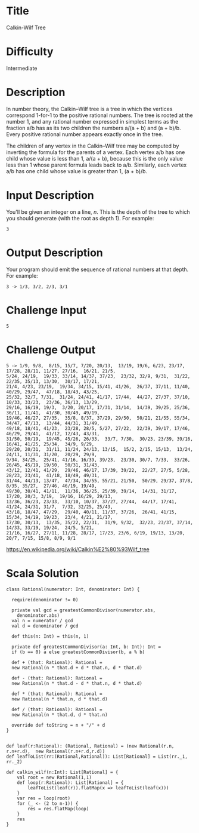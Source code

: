 # Title

Calkin-Wilf Tree

# Difficulty

Intermediate

# Description

In number theory, the Calkin–Wilf tree is a tree in which the vertices correspond 1-for-1 to the positive rational numbers. The tree is rooted at the number 1, and any rational number expressed in simplest terms as the fraction a/b has as its two children the numbers a/(a + b) and (a + b)/b. Every positive rational number appears exactly once in the tree.

The children of any vertex in the Calkin–Wilf tree may be computed by inverting the formula for the parents of a vertex. Each vertex a/b has one child whose value is less than 1, a/(a + b), because this is the only value less than 1 whose parent formula leads back to a/b. Similarly, each vertex a/b has one child whose value is greater than 1, (a + b)/b.

# Input Description

You'll be given an integer on a line, *n*. This is the depth of the tree to which you should generate (with the root as depth 1). For example:

    3

# Output Description

Your program should emit the sequence of rational numbers at that depth. For example:

    3 -> 1/3, 3/2, 2/3, 3/1

# Challenge Input

    5
    
# Challenge Output

    5 -> 1/9, 9/8,  8/15, 15/7, 7/20, 20/13,  13/19, 19/6, 6/23, 23/17,  17/28, 28/11, 11/27, 27/16,  16/21, 21/5,
    5/24, 24/19,  19/33, 33/14, 14/37, 37/23,  23/32, 32/9, 9/31,  31/22, 22/35, 35/13, 13/30,  30/17, 17/21,
    21/4, 4/23, 23/19,  19/34, 34/15, 15/41, 41/26,  26/37, 37/11, 11/40, 40/29, 29/47,  47/18, 18/43, 43/25,
    25/32, 32/7, 7/31,  31/24, 24/41, 41/17, 17/44,  44/27, 27/37, 37/10, 10/33, 33/23,  23/36, 36/13, 13/29,
    29/16, 16/19, 19/3,  3/20, 20/17, 17/31, 31/14,  14/39, 39/25, 25/36, 36/11, 11/41,  41/30, 30/49, 49/19,
    19/46, 46/27, 27/35,  35/8, 8/37, 37/29, 29/50,  50/21, 21/55, 55/34, 34/47, 47/13,  13/44, 44/31, 31/49,
    49/18, 18/41, 41/23,  23/28, 28/5, 5/27, 27/22,  22/39, 39/17, 17/46, 46/29, 29/41,  41/12, 12/43, 43/31,
    31/50, 50/19,  19/45, 45/26, 26/33,  33/7, 7/30,  30/23, 23/39, 39/16,  16/41, 41/25, 25/34,  34/9, 9/29,
    29/20, 20/31,  31/11, 11/24, 24/13, 13/15,  15/2, 2/15, 15/13,  13/24, 24/11, 11/31, 31/20,  20/29, 29/9,
    9/34, 34/25,  25/41, 41/16, 16/39, 39/23,  23/30, 30/7, 7/33,  33/26, 26/45, 45/19, 19/50,  50/31, 31/43,
    43/12, 12/41, 41/29,  29/46, 46/17, 17/39, 39/22,  22/27, 27/5, 5/28, 28/23, 23/41,  41/18, 18/49, 49/31,
    31/44, 44/13, 13/47,  47/34, 34/55, 55/21, 21/50,  50/29, 29/37, 37/8, 8/35, 35/27,  27/46, 46/19, 19/49,
    49/30, 30/41, 41/11,  11/36, 36/25, 25/39, 39/14,  14/31, 31/17, 17/20, 20/3, 3/19,  19/16, 16/29, 29/13,
    13/36, 36/23, 23/33,  33/10, 10/37, 37/27, 27/44,  44/17, 17/41, 41/24, 24/31, 31/7,  7/32, 32/25, 25/43,
    43/18, 18/47, 47/29,  29/40, 40/11, 11/37, 37/26,  26/41, 41/15, 15/34, 34/19, 19/23,  23/4, 4/21, 21/17,
    17/30, 30/13,  13/35, 35/22, 22/31,  31/9, 9/32,  32/23, 23/37, 37/14,  14/33, 33/19, 19/24,  24/5, 5/21,
    21/16, 16/27, 27/11, 11/28, 28/17, 17/23, 23/6, 6/19, 19/13, 13/20, 20/7, 7/15, 15/8, 8/9, 9/1


https://en.wikipedia.org/wiki/Calkin%E2%80%93Wilf_tree

# Scala Solution

    class Rational(numerator: Int, denominator: Int) {

      require(denominator != 0)

      private val gcd = greatestCommonDivisor(numerator.abs,
        denominator.abs)
      val n = numerator / gcd
      val d = denominator / gcd

      def this(n: Int) = this(n, 1)

      private def greatestCommonDivisor(a: Int, b: Int): Int =
      if (b == 0) a else greatestCommonDivisor(b, a % b)

      def + (that: Rational): Rational =
      new Rational(n * that.d + d * that.n, d * that.d)

      def - (that: Rational): Rational =
      new Rational(n * that.d - d * that.n, d * that.d)

      def * (that: Rational): Rational =
      new Rational(n * that.n, d * that.d)

      def / (that: Rational): Rational =
      new Rational(n * that.d, d * that.n)

      override def toString = n + "/" + d
    }


    def leaf(r:Rational): (Rational, Rational) = (new Rational(r.n, r.n+r.d),  new Rational(r.n+r.d,r.d))
    def leafToList(rr:(Rational,Rational)): List[Rational] = List(rr._1, rr._2)

    def calkin_wilf(n:Int): List[Rational] = {
        val root = new Rational(1,1)
        def loop(r:Rational): List[Rational] = {
            leafToList(leaf(r)).flatMap(x => leafToList(leaf(x)))
        }
        var res = loop(root)
        for (_ <- (2 to n-1)) {
            res = res.flatMap(loop)
        }
        res
    }
